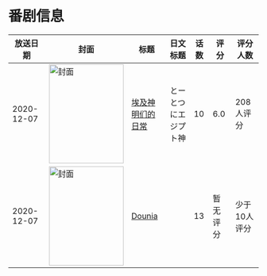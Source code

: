 # 番剧信息

|放送日期|封面|标题|日文标题|话数|评分|评分人数|
|---|---|---|---|---|---|---|
|2020-12-07|<img src="//lain.bgm.tv/pic/cover/c/f5/32/304150_X9XmQ.jpg" alt="封面" style="width:150px;height:200px;object-fit:cover;">|[埃及神明们的日常](https://bangumi.tv/subject/304150)|とーとつにエジプト神|10|6.0|208人评分|
|2020-12-07|<img src="//lain.bgm.tv/pic/cover/c/f0/ee/434636_OHoe7.jpg" alt="封面" style="width:150px;height:200px;object-fit:cover;">|[Dounia](https://bangumi.tv/subject/434636)||13|暂无评分|少于10人评分|
